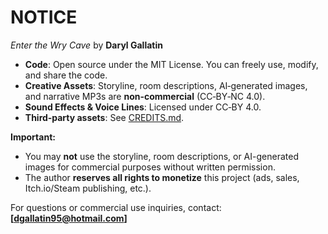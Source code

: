 # NOTICE

*Enter the Wry Cave* by **Daryl Gallatin**  

- **Code**: Open source under the MIT License. You can freely use, modify, and share the code.  
- **Creative Assets**: Storyline, room descriptions, AI‑generated images, and narrative MP3s are **non-commercial** (CC‑BY‑NC 4.0).  
- **Sound Effects & Voice Lines**: Licensed under CC‑BY 4.0.  
- **Third‑party assets**: See [CREDITS.md](CREDITS.md).  

**Important:**  
- You may **not** use the storyline, room descriptions, or AI-generated images for commercial purposes without written permission.  
- The author **reserves all rights to monetize** this project (ads, sales, Itch.io/Steam publishing, etc.).  

For questions or commercial use inquiries, contact: **[dgallatin95@hotmail.com]**